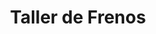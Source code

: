 ---
title: "Taller de Frenos"
url: /ciudad-satelite/taller-de-frenos/
shop: reparación de automóviles
---